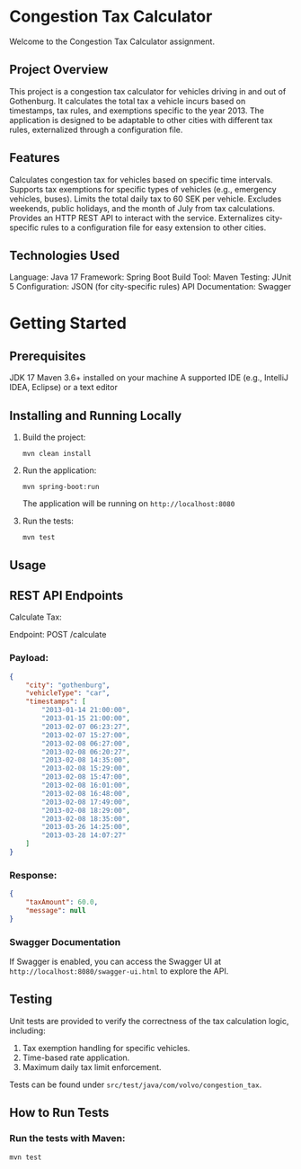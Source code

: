 # Congestion Tax Calculator

Welcome to the Congestion Tax Calculator assignment.

## Project Overview

This project is a congestion tax calculator for vehicles driving in and out of Gothenburg. It calculates the total tax a vehicle incurs based on timestamps, tax rules, and exemptions specific to the year 2013. The application is designed to be adaptable to other cities with different tax rules, externalized through a configuration file.

## Features

Calculates congestion tax for vehicles based on specific time intervals.
Supports tax exemptions for specific types of vehicles (e.g., emergency vehicles, buses).
Limits the total daily tax to 60 SEK per vehicle.
Excludes weekends, public holidays, and the month of July from tax calculations.
Provides an HTTP REST API to interact with the service.
Externalizes city-specific rules to a configuration file for easy extension to other cities.

## Technologies Used

Language: Java 17
Framework: Spring Boot
Build Tool: Maven
Testing: JUnit 5
Configuration: JSON (for city-specific rules)
API Documentation: Swagger

# Getting Started

## Prerequisites

JDK 17
Maven 3.6+ installed on your machine
A supported IDE (e.g., IntelliJ IDEA, Eclipse) or a text editor

## Installing and Running Locally

1. Build the project:
 
   ```mvn clean install```
   
2. Run the application:

   ```mvn spring-boot:run```
   
   The application will be running on ```http://localhost:8080```
   
3. Run the tests:

   ```mvn test```
   
## Usage

## REST API Endpoints

Calculate Tax:

Endpoint: POST /calculate

### Payload:
```json
{
    "city": "gothenburg",
    "vehicleType": "car",
    "timestamps": [ 
		"2013-01-14 21:00:00", 
		"2013-01-15 21:00:00", 
		"2013-02-07 06:23:27", 
		"2013-02-07 15:27:00", 
		"2013-02-08 06:27:00", 
		"2013-02-08 06:20:27", 
		"2013-02-08 14:35:00", 
		"2013-02-08 15:29:00", 
		"2013-02-08 15:47:00", 
		"2013-02-08 16:01:00", 
		"2013-02-08 16:48:00", 
		"2013-02-08 17:49:00", 
		"2013-02-08 18:29:00", 
		"2013-02-08 18:35:00", 
		"2013-03-26 14:25:00", 
		"2013-03-28 14:07:27" 
	]
}
```
### Response:
```json
{
    "taxAmount": 60.0,
    "message": null
}
```

### Swagger Documentation
If Swagger is enabled, you can access the Swagger UI at ```http://localhost:8080/swagger-ui.html``` to explore the API.

## Testing
Unit tests are provided to verify the correctness of the tax calculation logic, including:

1. Tax exemption handling for specific vehicles.
2. Time-based rate application.
3. Maximum daily tax limit enforcement.

Tests can be found under ```src/test/java/com/volvo/congestion_tax```.

## How to Run Tests

### Run the tests with Maven:
```mvn test```
